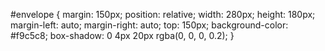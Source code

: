 #envelope {
margin: 150px;
position: relative;
width: 280px; height: 180px; margin-left: auto; margin-right: auto;
top: 150px;
background-color: #f9c5c8;
box-shadow: 0 4px 20px rgba(0, 0, 0, 0.2);
}
